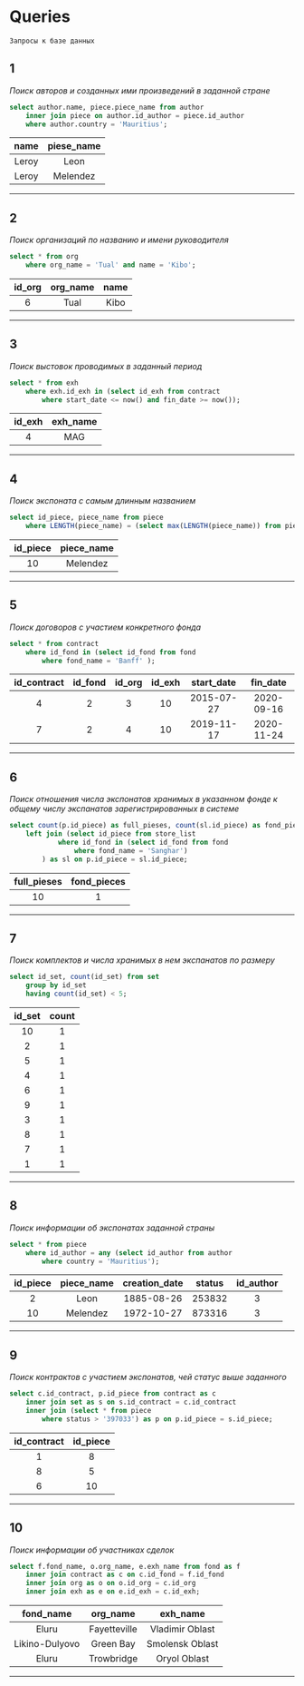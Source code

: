 # Queries

`Запросы к базе данных`


## 1
_Поиск авторов и созданных ими произведений в заданной стране_

```sql
select author.name, piece.piece_name from author
	inner join piece on author.id_author = piece.id_author
    where author.country = 'Mauritius';
```

| name  | piese_name |
| :---: | :--------: |
| Leroy |    Leon    |
| Leroy |  Melendez  |

---

## 2
_Поиск организаций по названию и имени руководителя_

```sql
select * from org
	where org_name = 'Tual' and name = 'Kibo';
```

| id_org | org_name | name  |
| :----: | :------: | :---: |
|   6    |   Tual   | Kibo  |

---

## 3
_Поиск выстовок проводимых в заданный период_

```sql
select * from exh
	where exh.id_exh in (select id_exh from contract
		where start_date <= now() and fin_date >= now());
```

| id_exh | exh_name |
| :----: | :------: |
|   4    |   MAG    |

---

## 4
_Поиск экспоната с самым длинным названием_

```sql
select id_piece, piece_name from piece
	where LENGTH(piece_name) = (select max(LENGTH(piece_name)) from piece);
```

| id_piece | piece_name |
| :------: | :--------: |
|    10    |  Melendez  |

---

## 5
_Поиск договоров с участием конкретного фонда_

```sql
select * from contract
	where id_fond in (select id_fond from fond
        where fond_name = 'Banff' );
```

| id_contract | id_fond | id_org | id_exh | start_date |  fin_date  |
| :---------: | :-----: | :----: | :----: | :--------: | :--------: |
|      4      |    2    |   3    |   10   | 2015-07-27 | 2020-09-16 |
|      7      |    2    |   4    |   10   | 2019-11-17 | 2020-11-24 |

---

## 6
_Поиск отношения числа экспонатов хранимых в указанном фонде к общему числу экспанатов зарегистрированных в системе_

```sql
select count(p.id_piece) as full_pieses, count(sl.id_piece) as fond_pieces from piece as p
	left join (select id_piece from store_list 
			where id_fond in (select id_fond from fond
				where fond_name = 'Sanghar')
    	) as sl on p.id_piece = sl.id_piece;
```

| full_pieses | fond_pieces |
| :---------: | :---------: |
|     10      |      1      |

---

## 7
_Поиск комплектов и числа хранимых в нем экспанатов по размеру_

```sql
select id_set, count(id_set) from set
	group by id_set
	having count(id_set) < 5;
```

| id_set | count |
| :----: | :---: |
|   10   |   1   |
|   2    |   1   |
|   5    |   1   |
|   4    |   1   |
|   6    |   1   |
|   9    |   1   |
|   3    |   1   |
|   8    |   1   |
|   7    |   1   |
|   1    |   1   |

---

## 8
_Поиск информации об экспонатах заданной страны_

```sql
select * from piece
	where id_author = any (select id_author from author
		where country = 'Mauritius');
```

| id_piece | piece_name | creation_date | status | id_author |
| :------: | :--------: | :-----------: | :----: | :-------: |
|    2     |    Leon    |  1885-08-26   | 253832 |     3     |
|    10    |  Melendez  |  1972-10-27   | 873316 |     3     |

---

## 9
_Поиск контрактов с участием экспонатов, чей статус выше заданного_

```sql
select c.id_contract, p.id_piece from contract as c
	inner join set as s on s.id_contract = c.id_contract
    inner join (select * from piece
		where status > '397033') as p on p.id_piece = s.id_piece;
```

| id_contract | id_piece |
| :---------: | :------: |
|      1      |    8     |
|      8      |    5     |
|      6      |    10    |

---

## 10
_Поиск информации об участниках сделок_

```sql
select f.fond_name, o.org_name, e.exh_name from fond as f
	inner join contract as c on c.id_fond = f.id_fond
    inner join org as o on o.id_org = c.id_org
    inner join exh as e on e.id_exh = c.id_exh;
```

|   fond_name    |   org_name   |    exh_name     |
| :------------: | :----------: | :-------------: |
|     Eluru      | Fayetteville | Vladimir Oblast |
| Likino-Dulyovo |  Green Bay   | Smolensk Oblast |
|     Eluru      |  Trowbridge  |  Oryol Oblast   |

---
